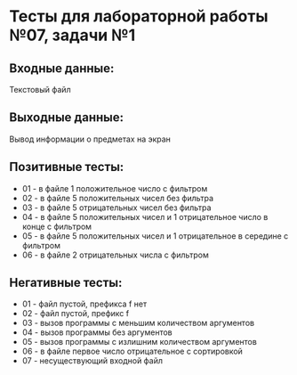 # Тесты для лабораторной работы №07, задачи №1

## Входные данные:
Текстовый файл

## Выходные данные:
Вывод информации о предметах на экран

## Позитивные тесты:
- 01 - в файле 1 положительное число с фильтром
- 02 - в файле 5 положительных чисел без фильтра
- 03 - в файле 5 отрицательных чисел без фильтра
- 04 - в файле 5 положительных чисел и 1 отрицательное число в конце с фильтром
- 05 - в файле 5 положительных чисел и 1 отрицательное в середине с фильтром
- 06 - в файле 2 отрицательных числа с фильтром

## Негативные тесты:
- 01 - файл пустой, префикса f нет
- 02 - файл пустой, префикс f
- 03 - вызов программы с меньшим количеством аргументов
- 04 - вызов программы без аргументов
- 05 - вызов программы с излишним количеством аргументов
- 06 - в файле первое число отрицательное с сортировкой
- 07 - несуществующий входной файл
